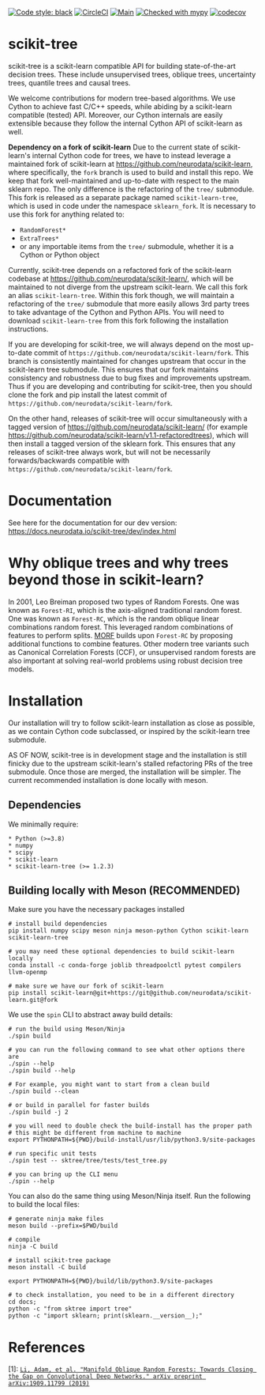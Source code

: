[![Code style: black](https://img.shields.io/badge/code%20style-black-000000.svg)](https://github.com/psf/black)
[![CircleCI](https://circleci.com/gh/neurodata/scikit-tree/tree/main.svg?style=svg)](https://circleci.com/gh/neurodata/scikit-tree/tree/main)
[![Main](https://github.com/neurodata/scikit-tree/actions/workflows/main.yml/badge.svg?branch=main)](https://github.com/neurodata/scikit-tree/actions/workflows/main.yml)
[![Checked with mypy](http://www.mypy-lang.org/static/mypy_badge.svg)](http://mypy-lang.org/)
[![codecov](https://codecov.io/gh/neurodata/scikit-tree/branch/main/graph/badge.svg?token=H1reh7Qwf4)](https://codecov.io/gh/neurodata/scikit-tree)

scikit-tree
===========

scikit-tree is a scikit-learn compatible API for building state-of-the-art decision trees. These include unsupervised trees, oblique trees, uncertainty trees, quantile trees and causal trees.

We welcome contributions for modern tree-based algorithms. We use Cython to achieve fast C/C++ speeds, while abiding by a scikit-learn compatible (tested) API. Moreover, our Cython internals are easily extensible because they follow the internal Cython API of scikit-learn as well.

**Dependency on a fork of scikit-learn**
Due to the current state of scikit-learn's internal Cython code for trees, we have to instead leverage a maintained fork of scikit-learn at https://github.com/neurodata/scikit-learn, where specifically, the `fork` branch is used to build and install this repo. We keep that fork well-maintained and up-to-date with respect to the main sklearn repo. The only difference is the refactoring of the `tree/` submodule. This fork is released as a separate package named ``scikit-learn-tree``, which is used in code under the namespace ``sklearn_fork``. It is necessary to use this fork for anything related to:

- `RandomForest*`
- `ExtraTrees*`
- or any importable items from the `tree/` submodule, whether it is a Cython or Python object

Currently, scikit-tree depends on a refactored fork of the scikit-learn codebase at https://github.com/neurodata/scikit-learn/, which will be maintained to not diverge from the upstream scikit-learn. We call this fork an alias `scikit-learn-tree`. Within this fork though, we will maintain a refactoring of the `tree/` submodule that more easily allows 3rd party trees to take advantage of the Cython and Python APIs. You will need to download ``scikit-learn-tree`` from this fork following the installation instructions.

If you are developing for scikit-tree, we will always depend on the most up-to-date commit of `https://github.com/neurodata/scikit-learn/fork`. This branch is consistently maintained for changes upstream that occur in the scikit-learn tree submodule. This ensures that our fork maintains consistency and robustness due to bug fixes and improvements upstream. Thus if you are developing and contributing for scikit-tree, then you should clone the fork and pip install the latest commit of `https://github.com/neurodata/scikit-learn/fork`.

On the other hand, releases of scikit-tree will occur simultaneously with a tagged version of https://github.com/neurodata/scikit-learn/ (for example https://github.com/neurodata/scikit-learn/v1.1-refactoredtrees), which will then install a tagged version of the sklearn fork. This ensures that any releases of scikit-tree always work, but will not be necessarily forwards/backwards compatible with `https://github.com/neurodata/scikit-learn/fork`.

Documentation
=============

See here for the documentation for our dev version: https://docs.neurodata.io/scikit-tree/dev/index.html

Why oblique trees and why trees beyond those in scikit-learn?
=============================================================
In 2001, Leo Breiman proposed two types of Random Forests. One was known as ``Forest-RI``, which is the axis-aligned traditional random forest. One was known as ``Forest-RC``, which is the random oblique linear combinations random forest. This leveraged random combinations of features to perform splits. [MORF](1) builds upon ``Forest-RC`` by proposing additional functions to combine features. Other modern tree variants such as Canonical Correlation Forests (CCF), or unsupervised random forests are also important at solving real-world problems using robust decision tree models.

Installation
============
Our installation will try to follow scikit-learn installation as close as possible, as we contain Cython code subclassed, or inspired by the scikit-learn tree submodule.

AS OF NOW, scikit-tree is in development stage and the installation is still finicky due to the upstream scikit-learn's stalled refactoring PRs of the tree submodule. Once those
are merged, the installation will be simpler. The current recommended installation is done locally with meson.

Dependencies
------------

We minimally require:

    * Python (>=3.8)
    * numpy
    * scipy
    * scikit-learn
    * scikit-learn-tree (>= 1.2.3)

Building locally with Meson (RECOMMENDED)
-----------------------------------------
Make sure you have the necessary packages installed

    # install build dependencies
    pip install numpy scipy meson ninja meson-python Cython scikit-learn scikit-learn-tree

    # you may need these optional dependencies to build scikit-learn locally
    conda install -c conda-forge joblib threadpoolctl pytest compilers llvm-openmp

    # make sure we have our fork of scikit-learn
    pip install scikit-learn@git+https://git@github.com/neurodata/scikit-learn.git@fork

We use the ``spin`` CLI to abstract away build details:

    # run the build using Meson/Ninja
    ./spin build
    
    # you can run the following command to see what other options there are
    ./spin --help
    ./spin build --help
    
    # For example, you might want to start from a clean build
    ./spin build --clean
    
    # or build in parallel for faster builds
    ./spin build -j 2

    # you will need to double check the build-install has the proper path 
    # this might be different from machine to machine
    export PYTHONPATH=${PWD}/build-install/usr/lib/python3.9/site-packages

    # run specific unit tests
    ./spin test -- sktree/tree/tests/test_tree.py

    # you can bring up the CLI menu
    ./spin --help

You can also do the same thing using Meson/Ninja itself. Run the following to build the local files:

    # generate ninja make files
    meson build --prefix=$PWD/build

    # compile
    ninja -C build

    # install scikit-tree package
    meson install -C build

    export PYTHONPATH=${PWD}/build/lib/python3.9/site-packages

    # to check installation, you need to be in a different directory
    cd docs;  
    python -c "from sktree import tree"
    python -c "import sklearn; print(sklearn.__version__);"

References
==========
[1]: [`Li, Adam, et al. "Manifold Oblique Random Forests: Towards Closing the Gap on Convolutional Deep Networks." arXiv preprint arXiv:1909.11799 (2019)`](https://arxiv.org/abs/1909.11799)